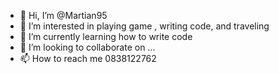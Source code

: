 - 👋 Hi, I’m @Martian95
- 👀 I’m interested in playing game , writing code, and traveling
- 🌱 I’m currently learning how to write code 
- 💞️ I’m looking to collaborate on ...
- 📫 How to reach me 0838122762

<!---
Martian95/Martian95 is a ✨ special ✨ repository because its `README.md` (this file) appears on your GitHub profile.
You can click the Preview link to take a look at your changes.
--->
